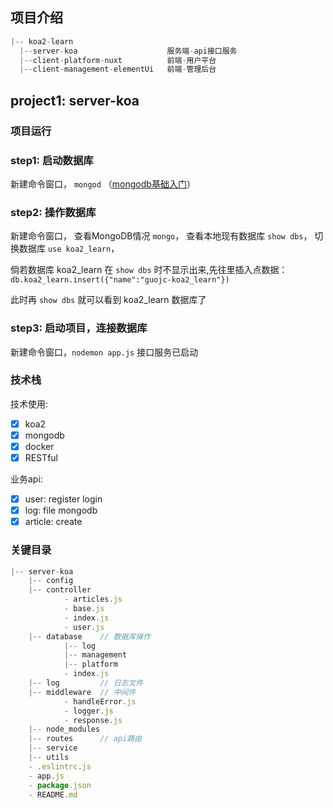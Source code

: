 
## 项目介绍

```js
|-- koa2-learn
  |--server-koa                    服务端-api接口服务
  |--client-platform-nuxt          前端-用户平台
  |--client-management-elementUi   前端-管理后台
```

## project1: server-koa

### 项目运行
### step1: 启动数据库

新建命令窗口， `mongod` （[mongodb基础入门]([mongodb基础入门](http://gjincai.github.io/2017/06/18/mac%E4%B8%8Bmongodb%E7%9A%84%E5%AE%89%E8%A3%85%E4%B8%8E%E9%85%8D%E7%BD%AE/))）

### step2: 操作数据库
新建命令窗口，
查看MongoDB情况 `mongo`，
查看本地现有数据库 `show dbs`，
切换数据库 `use koa2_learn`，

倘若数据库 koa2_learn 在 `show dbs` 时不显示出来,先往里插入点数据：`db.koa2_learn.insert({"name":"guojc-koa2_learn"})`

此时再 `show dbs` 就可以看到 koa2_learn 数据库了

### step3: 启动项目，连接数据库
新建命令窗口，`nodemon app.js`
接口服务已启动

### 技术栈

>
技术使用:
- [x] koa2
- [x] mongodb
- [x] docker
- [x] RESTful

业务api:
- [x] user: register login
- [x] log: file mongodb
- [x] article: create

### 关键目录

```js
|-- server-koa
    |-- config
    |-- controller
            - articles.js
            - base.js
            - index.js
            - user.js
    |-- database    // 数据库操作
            |-- log
            |-- management
            |-- platform
            - index.js
    |-- log         // 日志文件
    |-- middleware  // 中间件
            - handleError.js
            - logger.js
            - response.js
    |-- node_modules
    |-- routes      // api路由
    |-- service
    |-- utils
    - .eslintrc.js
    - app.js
    - package.json
    - README.md
```
